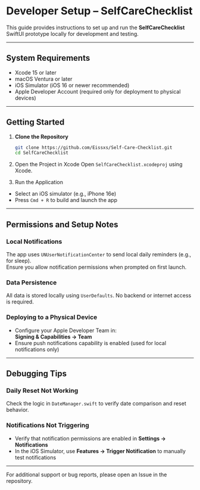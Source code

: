 # Developer Setup – SelfCareChecklist

This guide provides instructions to set up and run the **SelfCareChecklist** SwiftUI prototype locally for development and testing.

---

## System Requirements

- Xcode 15 or later  
- macOS Ventura or later  
- iOS Simulator (iOS 16 or newer recommended)  
- Apple Developer Account (required only for deployment to physical devices)

---

## Getting Started

1. **Clone the Repository**

   ```bash
   git clone https://github.com/Eissxs/Self-Care-Checklist.git
   cd SelfCareChecklist
   ```

2. Open the Project in Xcode
Open `SelfCareChecklist.xcodeproj` using Xcode.

3. Run the Application
- Select an iOS simulator (e.g., iPhone 16e)
- Press `Cmd + R` to build and launch the app

---

## Permissions and Setup Notes

### Local Notifications
The app uses `UNUserNotificationCenter` to send local daily reminders (e.g., for sleep).  
Ensure you allow notification permissions when prompted on first launch.

### Data Persistence
All data is stored locally using `UserDefaults`. No backend or internet access is required.

### Deploying to a Physical Device
- Configure your Apple Developer Team in:  
  **Signing & Capabilities → Team**
- Ensure push notifications capability is enabled (used for local notifications only)

---

## Debugging Tips

### Daily Reset Not Working
Check the logic in `DateManager.swift` to verify date comparison and reset behavior.

### Notifications Not Triggering
- Verify that notification permissions are enabled in **Settings → Notifications**
- In the iOS Simulator, use **Features → Trigger Notification** to manually test notifications

---

For additional support or bug reports, please open an Issue in the repository.
